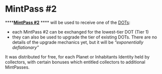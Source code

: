 # MintPass #2

****[**MintPass #2**](https://punkscomic.com/mintpass2.html) **** will be used to receive one of the [DOTs](../DOTs.md):&#x20;

* each MintPass #2 can be exchanged for the lowest-tier DOT (Tier 1)
* they can also be used to upgrade the tier of existing DOTs. There are no details of the upgrade mechanics yet, but it will be _“exponentially deflationary”_

It was distributed for free, for each Planet or Inhabitants Identity held by collectors, with certain bonuses which entitled collectors to additional MintPasses.
